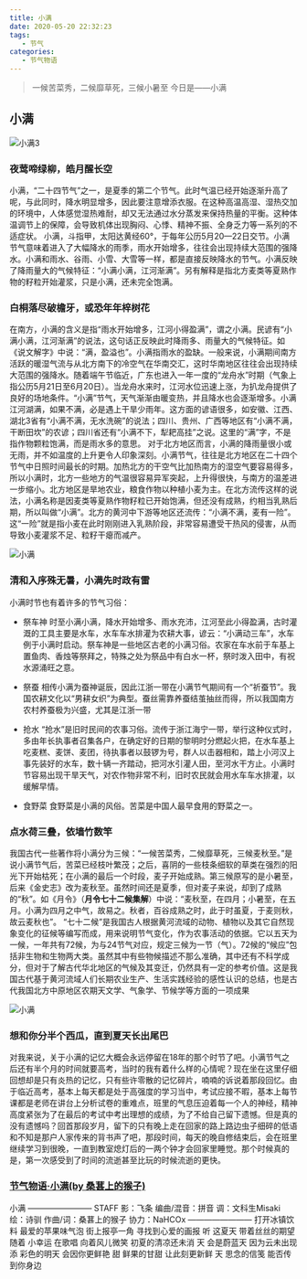 ```yaml
---
title: 小满
date: 2020-05-20 22:32:23
tags:
   - 节气
categories: 
   - 节气物语
---
```

>一候苦菜秀，二候靡草死，三候小暑至
今日是——小满
<!-- more -->
## 小满

![小满3](https://cdn.jsdelivr.net/gh/sernikki/MyMp3/img/%E5%B0%8F%E6%BB%A13.jpg)

### 夜莺啼绿柳，皓月醒长空

小满，“二十四节气”之一，是夏季的第二个节气。此时气温已经开始逐渐升高了呢，与此同时，降水明显增多，因此要注意增添衣服。在这种高温高湿、湿热交加的环境中，人体感觉湿热难耐，却又无法通过水分蒸发来保持热量的平衡。这种体温调节上的保障，会导致机体出现胸闷、心悸、精神不振、全身乏力等一系列的不适症状。
小满，斗指甲，太阳达黄经60°，于每年公历5月20—22日交节。小满节气意味着进入了大幅降水的雨季，雨水开始增多，往往会出现持续大范围的强降水。小满和雨水、谷雨、小雪、大雪等一样，都是直接反映降水的节气。小满反映了降雨量大的气候特征：“小满小满，江河渐满”。另有解释是指北方麦类等夏熟作物的籽粒开始灌浆，只是小满，还未完全饱满。

### 白桐落尽破檐牙，或恐年年梓树花

在南方，小满的含义是指“雨水开始增多，江河小得盈满”，谓之小满。民谚有“小满小满，江河渐满”的说法，这句话正反映此时降雨多、雨量大的气候特征。如《说文解字》中说：“满，盈溢也”。小满指雨水的盈缺。一般来说，小满期间南方活跃的暖湿气流与从北方南下的冷空气在华南交汇，这时华南地区往往会出现持续大范围的强降水。随着端午节临近，广东也进入一年一度的“龙舟水”时期（气象上指公历5月21日至6月20日）。当龙舟水来时，江河水位迅速上涨，为扒龙舟提供了良好的场地条件。“小满”节气，天气渐渐由暖变热，并且降水也会逐渐增多。小满江河湖满，如果不满，必是遇上干旱少雨年。这方面的谚语很多，如安徽、江西、湖北3省有“小满不满，无水洗碗”的说法；四川、贵州、广西等地区有“小满不满，干断田坎”的农谚；四川省还有“小满不下，犁耙高挂”之说。这里的“满”字，不是指作物颗粒饱满，而是雨水多的意思。
对于北方地区而言，小满的降雨量很小或无雨，并不如温度的上升更令人印象深刻。小满节气，往往是北方地区在二十四个节气中日照时间最长的时期。加热北方的干空气比加热南方的湿空气要容易得多，所以小满时，北方一些地方的气温很容易异军突起，上升得很快，与南方的温差进一步缩小。北方地区是旱地农业，粮食作物以种植小麦为主。在北方流传这样的说法，小满名称是因麦类等夏熟作物籽粒已开始饱满，但还没有成熟，约相当乳熟后期，所以叫做“小满”。北方的黄河中下游等地区还流传：“小满不满，麦有一险”。这“一险”就是指小麦在此时刚刚进入乳熟阶段，非常容易遭受干热风的侵害，从而导致小麦灌浆不足、粒籽干瘪而减产。

![小满](https://cdn.jsdelivr.net/gh/sernikki/MyMp3/img/%E5%B0%8F%E6%BB%A11.jpg)

### 清和入序殊无暑，小满先时政有雷

小满时节也有着许多的节气习俗：

* 祭车神
时至小满小满，降水开始增多、雨水充沛，江河至此小得盈满，古时灌溉的工具主要是水车，水车车水排灌为农耕大事，谚云：“小满动三车”，水车例于小满时启动。祭车神是一些地区古老的小满习俗。农家在车水前于车基上置鱼肉、香烛等祭拜之，特殊之处为祭品中有白水一杯，祭时泼入田中，有祝水源涌旺之意。

* 祭蚕
相传小满为蚕神诞辰，因此江浙一带在小满节气期间有一个“祈蚕节”。我国农耕文化以“男耕女织”为典型。蚕丝需靠养蚕结茧抽丝而得，所以我国南方农村养蚕极为兴盛，尤其是江浙一带

* 抢水
“抢水”是旧时民间的农事习俗。流传于浙江海宁一带，举行这种仪式时，多由年长执事者召集各户，在确定好的日期的黎明时分燃起火把，在水车基上吃麦糕、麦饼、麦团，待执事者以鼓锣为号，群人以击器相和，踏上小河汉上事先装好的水车，数十辆一齐踏动，把河水引灌人田，至河水干方止。小满时节容易出现干旱天气，对农作物非常不利，旧时农民就会用水车车水排灌，以缓解早情。

* 食野菜
食野菜是小满的风俗。苦菜是中国人最早食用的野菜之一。

### 点水荷三叠，依墙竹数竿

我国古代一些著作将小满分为三候：“一候苦菜秀，二候靡草死，三候麦秋至。”是说小满节气后，苦菜已经枝叶繁茂；之后，喜阴的一些枝条细软的草类在强烈的阳光下开始枯死；在小满的最后一个时段，麦子开始成熟。第三候原写的是小暑至，后来《金史志》改为麦秋至。虽然时间还是夏季，但对麦子来说，却到了成熟的“秋”。如《月令》（**月令七十二候集解**）中说：“麦秋至，在四月；小暑至，在五月。小满为四月之中气，故易之。秋者，百谷成熟之时，此于时虽夏，于麦则秋，故云麦秋也”。
“七十二候”是我国古人根据黄河流域的动物、植物以及其它自然现象变化的征候等编写而成，用来说明节气变化，作为农事活动的依据。它以五天为一候，一年共有72候，为与24节气对应，规定三候为一节（气）。72候的“候应”包括非生物和生物两大类。虽然其中有些物候描述不那么准确，其中还有不科学成分，但对于了解古代华北地区的气候及其变迁，仍然具有一定的参考价值。这是我国古代基于黄河流域人们长期农业生产、生活实践经验的感性认识的总结，也是古代我国北方中原地区农期天文学、气象学、节候学等方面的一项成果

![小满](https://cdn.jsdelivr.net/gh/sernikki/MyMp3/img/%E5%B0%8F%E6%BB%A12.jpg)

### 想和你分半个西瓜，直到夏天长出尾巴

对我来说，关于小满的记忆大概会永远停留在18年的那个时节了吧。小满节气之后还有半个月的时间就要高考，当时的我有着什么样的心情呢？现在坐在这里仔细回想却是只有炎热的记忆，只有些许零散的记忆碎片，喃喃的诉说着那段回忆。由于临近高考，基本上每天都是处于高强度的学习当中，考试应接不暇，基本上每节课都是老师在讲台上分析试卷的重难点，班里的气息压迫着每一个人的神经，精神高度紧张为了在最后的考试中考出理想的成绩，为了不给自己留下遗憾。但是真的没有遗憾吗？回首那段岁月，留下的只有晚上走在回家的路上路边虫子细碎的低语和不知是那户人家传来的背书声了吧，那段时间，每天的晚自修结束后，会在班里继续学习到很晚，一直到教室熄灯后的一两个钟才会回家里睡觉。那个时候真的是，第一次感受到了时间的流逝甚至比玩的时候流逝的更快。

### [节气物语·小满(by 桑葚上的猴子)](https://www.bilibili.com/video/BV1Ls411i7s2?from=search&seid=15104625877576385827)

小满
————————
STAFF
影：飞条
编曲/混音：拼音
调：文科生Misaki
绘：诗驯
作曲/词：桑葚上的猴子
协力：NaHCOx
————————
打开冰镇饮料
最爱的苹果味气泡
街上报亭一角
寻找到心爱的画报
听 这夏天
带着丝丝的期望
随着 小幸运 在歌唱
向着风儿微笑
初夏的清凉还未消
天 会是蔚蓝天 因为云未出现
添 彩色的明天 会因你更鲜艳
甜 鲜果的甘甜 让此刻更新鲜
天 思念的信笺 能否传到你身边
